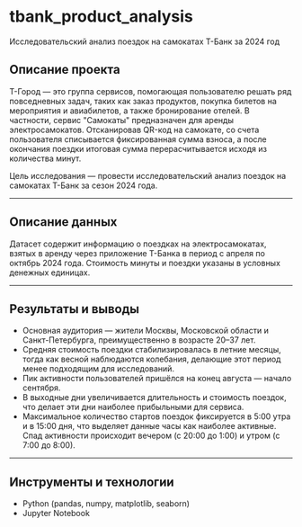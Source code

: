 # tbank_product_analysis
Исследовательский анализ поездок на самокатах Т-Банк за 2024 год

## Описание проекта
Т-Город — это группа сервисов, помогающая пользователю решать ряд повседневных задач, таких как заказ продуктов, покупка билетов на мероприятия и авиабилетов, а также бронирование отелей. В частности, сервис "Самокаты" предназначен для аренды электросамокатов. Отсканировав QR-код на самокате, со счета пользователя списывается фиксированная сумма взноса, а после окончания поездки итоговая сумма перерасчитывается исходя из количества минут.

Цель исследования — провести исследовательский анализ поездок на самокатах Т-Банк за сезон 2024 года.

---

## Описание данных
Датасет содержит информацию о поездках на электросамокатах, взятых в аренду через приложение Т-Банка в период с апреля по октябрь 2024 года. Стоимость минуты и поездки указаны в условных денежных единицах.

---

## Результаты и выводы
- Основная аудитория — жители Москвы, Московской области и Санкт-Петербурга, преимущественно в возрасте 20–37 лет.  
- Средняя стоимость поездки стабилизировалась в летние месяцы, тогда как весной наблюдаются колебания, делающие этот период менее подходящим для исследований.  
- Пик активности пользователей пришёлся на конец августа — начало сентября.
- В выходные дни увеличивается длительность и стоимость поездок, что делает эти дни наиболее прибыльными для сервиса.  
- Максимальное количество стартов поездок фиксируется в 5:00 утра и в 15:00 дня, что выделяет данные часы как наиболее активные. Спад активности происходит вечером (с 20:00 до 1:00) и утром (с 7:00 до 8:00).

---

## Инструменты и технологии
- Python (pandas, numpy, matplotlib, seaborn)  
- Jupyter Notebook  
